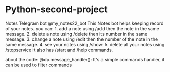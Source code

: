 # Python-second-project
Notes Telegram bot @my_notes22_bot
This Notes bot helps keeping record of your notes. you can:
    1. add a note using /add then the note in the same message.
    2. delete a note using /delete then its number in the same message.
    3. change a note using /edit then the number of the note in the same message.
    4. see your notes using /show.
    5. delete all your notes using /stopservice
  it also has /start and /help commands.

about the code:
@dp.message_handler(): It's a simple commands handler, it can be used to filter commands

